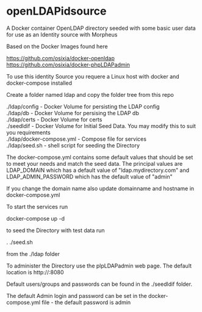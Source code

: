 openLDAPidsource
================

A Docker container OpenLDAP directory seeded with some basic user data for use as an Identity source with Morpheus

Based on the Docker Images found here

https://github.com/osixia/docker-openldap  
https://github.com/osixia/docker-phpLDAPadmin  

To use this identity Source you requere a Linux host with docker and docker-compose installed

Create a folder named ldap and copy the folder tree from this repo

./ldap/config              - Docker Volume for persisting the LDAP config  
./ldap/db                  - Docker Volume for persising the LDAP db  
./ldap/certs               - Docker Volume for certs  
./seedldif                 - Docker Volume for Initial Seed Data. You may modify this to suit you requirements  
./ldap/docker-compose.yml  - Compose file for services  
./ldap/seed.sh             - shell script for seeding the Directory  

The docker-compose.yml contains some default values that should be set to meet your needs and match the seed data. The principal values are LDAP_DOMAIN which has a default value of "ldap.mydirectory.com" and LDAP_ADMIN_PASSWORD which has the default value of "admin"

If you change the domain name also update domainname and hostname in docker-compose.yml

To start the services run

docker-compose up -d

to seed the Directory with test data run

. ./seed.sh

from the ./ldap folder

To administer the Directory use the plpLDAPadmin web page. The default location is http://<dockerhost>:8080
  
Default users/groups and passwords can be found in the ./seedldif folder.

The default Admin login and password can be set in the docker-compose.yml file - the default password is admin
